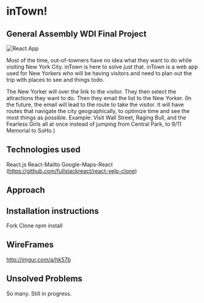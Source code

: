 
# inTown! 
## General Assembly WDI Final Project
![React App](http://imgur.com/a/JNEnj)

Most of the time, out-of-towners have no idea what they want to do while visiting New York City. inTown is here to solve just that. inTown is a web app used for New Yorkers who will be having visitors and need to plan out the trip with places to see and things todo. 

The New Yorker will over the link to the visitor. They then select the attractions they want to do. Then they email the list to the New Yorker. (In the future, the email will lead to the route to take the visitor. It will have routes that navigate the city geographically, to optimize time and see the most things as possible. Example: Visit Wall Street, Raging Bull, and the Fearless Girls all at once instead of jumping from Central Park, to 9/11 Memorial to SoHo.)


## Technologies used
React.js
React-Mailto
Google-Maps-React 
(https://github.com/fullstackreact/react-yelp-clone)


## Approach 

## Installation instructions 
Fork
Clone 
npm install 

## WireFrames
http://imgur.com/a/hk57b



## Unsolved Problems
So many. Still in progress. 
